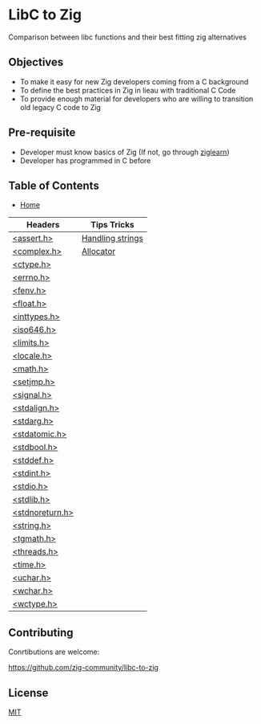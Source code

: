 # LibC to Zig

Comparison between libc functions and their best fitting zig alternatives

## Objectives

- To make it easy for new Zig developers coming from a C background
- To define the best practices in Zig in lieau with traditional C Code
- To provide enough material for developers who are willing to transition old legacy C code to Zig

## Pre-requisite

- Developer must know basics of Zig (If not, go through [ziglearn](https://ziglearn.org))
- Developer has programmed in C before

## Table of Contents

- [Home](/)

| Headers | Tips Tricks | 
| ---     | ---         |
| [\<assert.h\>](/headers/assert_h.md "LibC to Zig: <assert.h>") | [Handling strings](/tips_tricks/01_handling_strings.md) |
| [\<complex.h\>](/headers/complex_h.md "LibC to Zig: <complex.h>") | [Allocator](/tips_tricks/01_allocator.md) |
| [\<ctype.h\>](/headers/ctype_h.md "LibC to Zig: <ctype.h>") |  |
| [\<errno.h\>](/headers/errno_h.md "LibC to Zig: <errno.h>") |  |
| [\<fenv.h\>](/headers/fenv_h.md "LibC to Zig: <fenv.h>") |     |
| [\<float.h\>](/headers/float_h.md "LibC to Zig: <float.h>") |  |
| [\<inttypes.h\>](/headers/inttypes_h.md "LibC to Zig: <inttypes.h>") |         |
| [\<iso646.h\>](/headers/iso646_h.md "LibC to Zig: <iso646.h>") |       |
| [\<limits.h\>](/headers/limits_h.md "LibC to Zig: <limits.h>") |       |
| [\<locale.h\>](/headers/locale_h.md "LibC to Zig: <locale.h>") |       |
| [\<math.h\>](/headers/math_h.md "LibC to Zig: <math.h>") |     |
| [\<setjmp.h\>](/headers/setjmp_h.md "LibC to Zig: <setjmp.h>") |       |
| [\<signal.h\>](/headers/signal_h.md "LibC to Zig: <signal.h>") |       |
| [\<stdalign.h\>](/headers/stdalign_h.md "LibC to Zig: <stdalign.h>") |         |
| [\<stdarg.h\>](/headers/stdarg_h.md "LibC to Zig: <stdarg.h>") |       |
| [\<stdatomic.h\>](/headers/stdatomic_h.md "LibC to Zig: <stdatomic.h>") |      |
| [\<stdbool.h\>](/headers/stdbool_h.md "LibC to Zig: <stdbool.h>") |    |
| [\<stddef.h\>](/headers/stddef_h.md "LibC to Zig: <stddef.h>") |       |
| [\<stdint.h\>](/headers/stdint_h.md "LibC to Zig: <stdint.h>") |       |
| [\<stdio.h\>](/headers/stdio_h.md "LibC to Zig: <stdio.h>") |  |
| [\<stdlib.h\>](/headers/stdlib_h.md "LibC to Zig: <stdlib.h>") |       |
| [\<stdnoreturn.h\>](/headers/stdnoreturn_h.md "LibC to Zig: <stdnoreturn.h>") |        |
| [\<string.h\>](/headers/string_h.md "LibC to Zig: <string.h>") |       |
| [\<tgmath.h\>](/headers/tgmath_h.md "LibC to Zig: <tgmath.h>") |       |
| [\<threads.h\>](/headers/threads_h.md "LibC to Zig: <threads.h>") |    |
| [\<time.h\>](/headers/time_h.md "LibC to Zig: <time.h>") |     |
| [\<uchar.h\>](/headers/uchar_h.md "LibC to Zig: <uchar.h>") |  |
| [\<wchar.h\>](/headers/wchar_h.md "LibC to Zig: <wchar.h>") |  |
| [\<wctype.h\>](/headers/wctype_h.md "LibC to Zig: <wctype.h>") |       |

## Contributing

Conrtibutions are welcome:

https://github.com/zig-community/libc-to-zig

## License

[MIT](https://github.com/zig-community/libc-to-zig/blob/main/LICENSE)
